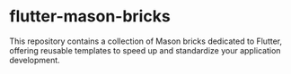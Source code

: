 # flutter-mason-bricks
This repository contains a collection of Mason bricks dedicated to Flutter, offering reusable templates to speed up and standardize your application development.
